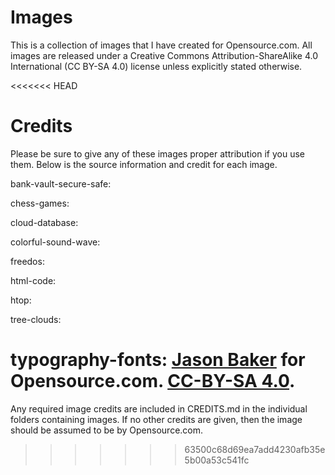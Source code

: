 # Images

This is a collection of images that I have created for Opensource.com. All images are released under a Creative Commons Attribution-ShareAlike 4.0 International (CC BY-SA 4.0) license unless explicitly stated otherwise.

<<<<<<< HEAD
# Credits

Please be sure to give any of these images proper attribution if you use them. Below is the source information and credit for each image.

bank-vault-secure-safe: 

chess-games:

cloud-database:

colorful-sound-wave:

freedos:

html-code: 

htop: 

tree-clouds:

typography-fonts: <a href="https://opensource.com/users/jason-baker" target="_blank">Jason Baker</a> for Opensource.com. <a href="https://creativecommons.org/licenses/by-sa/4.0/" target="_blank">CC-BY-SA 4.0</a>.
=======
Any required image credits are included in CREDITS.md in the individual folders containing images. If no other credits are given, then the image should be assumed to be by Opensource.com.
>>>>>>> 63500c68d69ea7add4230afb35e5b00a53c541fc
